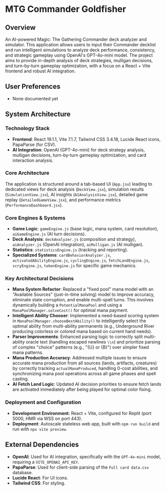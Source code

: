 # MTG Commander Goldfisher

## Overview
An AI-powered Magic: The Gathering Commander deck analyzer and simulator. This application allows users to input their Commander decklist and run intelligent simulations to analyze deck performance, consistency, and strategic gameplay using OpenAI's GPT-4o-mini model. The project aims to provide in-depth analysis of deck strategies, mulligan decisions, and turn-by-turn gameplay optimization, with a focus on a React + Vite frontend and robust AI integration.

## User Preferences
- None documented yet

## System Architecture

### Technology Stack
- **Frontend**: React 19.1.1, Vite 7.1.7, Tailwind CSS 3.4.18, Lucide React icons, PapaParse (for CSV).
- **AI Integration**: OpenAI (GPT-4o-mini) for deck strategy analysis, mulligan decisions, turn-by-turn gameplay optimization, and card interaction analysis.

### Core Architecture
The application is structured around a tab-based UI (`App.jsx`) leading to dedicated views for deck analysis (`DeckView.jsx`), simulation results (`SimulationView.jsx`), AI insights (`AIAnalysisView.jsx`), detailed game replay (`DetailedGameView.jsx`), and performance metrics (`PerformanceDashboard.jsx`).

### Core Engines & Systems
- **Game Logic**: `gameEngine.js` (base logic, mana system, card resolution), `aiGameEngine.js` (AI turn decisions).
- **Deck Analysis**: `deckAnalyzer.js` (composition and strategy), `aiAnalyzer.js` (OpenAI integration), `aiMulligan.js` (AI mulligan).
- **Statistics**: `statisticsEngine.js` (tracking and reporting).
- **Specialized Systems**: `cardBehaviorAnalyzer.js`, `activatedAbilityEngine.js`, `cyclingEngine.js`, `fetchLandEngine.js`, `scryEngine.js`, `tokenEngine.js` for specific game mechanics.

### Key Architectural Decisions
- **Mana System Refactor**: Replaced a "fixed pool" mana model with an "Available Sources" (just-in-time solving) model to improve accuracy, eliminate state corruption, and enable multi-spell turns. This involves dynamically building a `PotentialManaPool` and using a `ManaPoolManager.solveCost()` for optimal mana payment.
- **Intelligent Ability Chooser**: Implemented a need-based scoring system in `ManaPoolManager.chooseBestAbility()` to intelligently select the optimal ability from multi-ability permanents (e.g., Underground River producing colorless or colored mana based on current hand needs).
- **Parser Improvements**: Enhanced parsing logic to correctly split multi-ability oracle text (handling escaped newlines `\\n`) and prioritize parsing of complex "choice" patterns (e.g., "{U} or {B}") over simpler fixed mana patterns.
- **Mana Production Accuracy**: Addressed multiple issues to ensure accurate mana production from all sources (lands, artifacts, creatures) by correctly tracking `actualManaProduced`, handling 0-cost abilities, and synchronizing mana pool operations across all game phases and spell casting.
- **AI Fetch Land Logic**: Updated AI decision priorities to ensure fetch lands are activated immediately after being played for optimal color fixing.

### Deployment and Configuration
- **Development Environment**: React + Vite, configured for Replit (port 5000, HMR via WSS on port 443).
- **Deployment**: Autoscale stateless web app, built with `npm run build` and run with `npx vite preview`.

## External Dependencies
- **OpenAI**: Used for AI integration, specifically with the `GPT-4o-mini` model, requiring a `VITE_OPENAI_API_KEY`.
- **PapaParse**: Used for client-side parsing of the `Full card data.csv` database.
- **Lucide React**: For UI icons.
- **Tailwind CSS**: For styling.